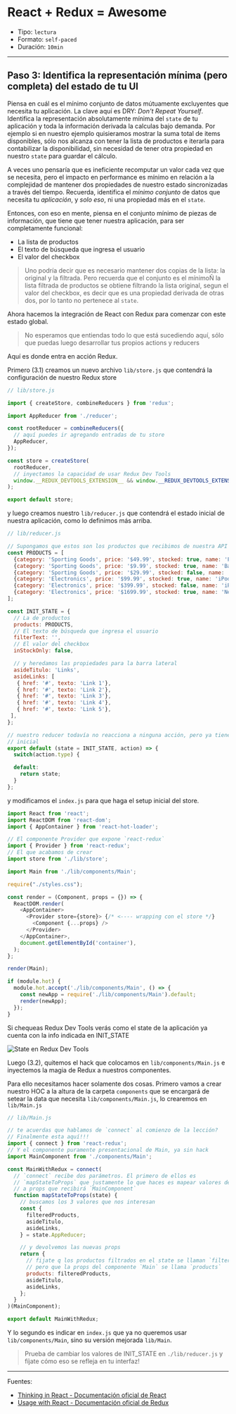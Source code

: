 # React + Redux = Awesome

* Tipo: `lectura`
* Formato: `self-paced`
* Duración: `10min`

***

## Paso 3: Identifica la representación mínima (pero completa) del estado de tu UI

Piensa en cuál es el mínimo conjunto de datos mútuamente excluyentes que
necesita tu aplicación. La clave aquí es DRY: *Don't Repeat Yourself*.
Identifica la representación absolutamente mínima del `state` de tu aplicación y
toda la información derivada la calculas bajo demanda. Por ejemplo si en nuestro
ejemplo quisieramos mostrar la suma total de items disponibles, sólo nos alcanza
con tener la lista de productos e iterarla para contabilizar la disponibilidad,
sin necesidad de tener otra propiedad en nuestro `state` para guardar el
cálculo.

A veces uno pensaría que es ineficiente recomputar un valor cada vez que se
necesita, pero el impacto en performance es mínimo en relación a la complejidad
de mantener dos propiedades de nuestro estado sincronizadas a través del tiempo.
Recuerda, identifica el *mínimo conjunto* de datos que necesita tu *aplicación*,
y *solo eso*, ni una propiedad más en el `state`.

Entonces, con eso en mente, piensa en el conjunto mínimo de piezas de
información, que tiene que tener nuestra aplicación, para ser completamente
funcional:

* La lista de productos
* El texto de búsqueda que ingresa el usuario
* El valor del checkbox

> Uno podría decir que es necesario mantener dos
copias de la lista: la original y la filtrada.
Pero recuerda que el conjunto es el mínimoÑ la lista filtrada de productos
se obtiene filtrando la lista original, segun el valor del checkbox, es decir
que es una propiedad derivada de otras dos, por lo tanto no pertenece al `state`.

Ahora hacemos la integración de React con Redux para comenzar con este estado
global.

> No esperamos que entiendas todo lo que está sucediendo aquí, sólo que puedas
> luego desarrollar tus propios actions y reducers

Aquí es donde entra en acción Redux.

Primero (3.1) creamos un nuevo archivo `lib/store.js` que contendrá la
configuración de nuestro Redux store

```js
// lib/store.js

import { createStore, combineReducers } from 'redux';

import AppReducer from './reducer';

const rootReducer = combineReducers({
  // aquí puedes ir agregando entradas de tu store
  AppReducer,
});

const store = createStore(
  rootReducer,
  // inyectamos la capacidad de usar Redux Dev Tools
  window.__REDUX_DEVTOOLS_EXTENSION__ && window.__REDUX_DEVTOOLS_EXTENSION__(),
);

export default store;
```

y luego creamos nuestro `lib/reducer.js` que contendrá el estado inicial de
nuestra aplicación, como lo definimos más arriba.

```js
// lib/reducer.js

// Supongamos que estos son los productos que recibimos de nuestra API JSON
const PRODUCTS = [
  {category: 'Sporting Goods', price: '$49.99', stocked: true, name: 'Football'},
  {category: 'Sporting Goods', price: '$9.99', stocked: true, name: 'Baseball'},
  {category: 'Sporting Goods', price: '$29.99', stocked: false, name: 'Basketball'},
  {category: 'Electronics', price: '$99.99', stocked: true, name: 'iPod Touch'},
  {category: 'Electronics', price: '$399.99', stocked: false, name: 'iPhone 5'},
  {category: 'Electronics', price: '$1699.99', stocked: true, name: 'Nexus 7'},
];

const INIT_STATE = {
  // La de productos
  products: PRODUCTS,
  // El texto de búsqueda que ingresa el usuario
  filterText: '',
  // El valor del checkbox
  inStockOnly: false,

  // y heredamos las propiedades para la barra lateral
  asideTitulo: 'Links',
  asideLinks: [
   { href: '#', texto: 'Link 1'},
   { href: '#', texto: 'Link 2'},
   { href: '#', texto: 'Link 3'},
   { href: '#', texto: 'Link 4'},
   { href: '#', texto: 'Link 5'},
 ],
};

// nuestro reducer todavía no reacciona a ninguna acción, pero ya tiene un valor
// inicial
export default (state = INIT_STATE, action) => {
  switch(action.type) {

  default:
    return state;
  }
};
```

y modificamos el `index.js` para que haga el setup inicial del store.

```js
import React from 'react';
import ReactDOM from 'react-dom';
import { AppContainer } from 'react-hot-loader';

// El componente Provider que expone `react-redux`
import { Provider } from 'react-redux';
// El que acabamos de crear
import store from './lib/store';

import Main from './lib/components/Main';

require("./styles.css");

const render = (Component, props = {}) => {
  ReactDOM.render(
    <AppContainer>
      <Provider store={store}> {/* <---- wrapping con el store */}
        <Component {...props} />
      </Provider>
    </AppContainer>,
    document.getElementById('container'),
  );
};

render(Main);

if (module.hot) {
  module.hot.accept('./lib/components/Main', () => {
    const newApp = require('./lib/components/Main').default;
    render(newApp);
  });
}
```

Si chequeas Redux Dev Tools verás como el state de la aplicación ya cuenta con
la info indicada en INIT_STATE

![State en Redux Dev Tools](https://user-images.githubusercontent.com/110297/37154993-b3cfd14e-22af-11e8-9336-7ba13ab31815.png)

Luego (3.2), quitemos el hack que colocamos en `lib/components/Main.js` e
inyectemos la magia de Redux a nuestros componentes.

Para ello necesitamos hacer solamente dos cosas. Primero vamos a crear nuestro
HOC a la altura de la carpeta `components` que se encargará de setear la data
que necesita `lib/components/Main.js`, lo crearemos en `lib/Main.js`

```js
// lib/Main.js

// te acuerdas que hablamos de `connect` al comienzo de la lección?
// Finalmente esta aquí!!!
import { connect } from 'react-redux';
// Y el componente puramente presentacional de Main, ya sin hack
import MainComponent from './components/Main';

const MainWithRedux = connect(
  // `connect` recibe dos parámetros. El primero de ellos es
  // `mapStateToProps` que justamente lo que haces es mapear valores del state
  // a props que recibirá `MainComponent`
  function mapStateToProps(state) {
    // buscamos los 3 valores que nos interesan
    const {
      filteredProducts,
      asideTitulo,
      asideLinks,
    } = state.AppReducer;

    // y devolvemos las nuevas props
    return {
      // fijate q los productos filtrados en el state se llaman `filteredProducts`
      // pero que la props del componente `Main` se llama `products`
      products: filteredProducts,
      asideTitulo,
      asideLinks,
    };
  }
)(MainComponent);

export default MainWithRedux;
```

Y lo segundo es indicar en `index.js` que ya no queremos usar
`lib/components/Main`, sino su versión mejorada `lib/Main`.

> Prueba de cambiar los valores de INIT_STATE en `./lib/reducer.js` y fíjate
> cómo eso se refleja en tu interfaz!

***

Fuentes:

* [Thinking in React - Documentación oficial de React](https://facebook.github.io/react/docs/thinking-in-react.html)
* [Usage with React - Documentación oficial de Redux](http://redux.js.org/docs/basics/UsageWithReact.html)
